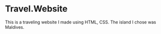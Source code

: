 # Travel.Website
This is a traveling website I made using HTML, CSS. The island I chose was Maldives.
